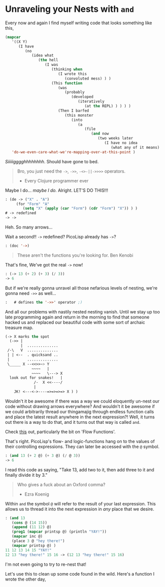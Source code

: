 # Unraveling your Nests with `and`

Every now and again I find myself writing code that looks something like this,
```lisp
(mapcar 
   '((X Y)
      (I have
         (no
            (idea what 
               (the hell
                  (I was
                     (thinking when
                        (I wrote this 
                           (convoluted mess) ) )
                     (This function 
                        (was 
                           (probably 
                              (developed 
                                 (iteratively
                                    (at the REPL) ) ) ) )
                        (Then I barfed 
                           (this monster 
                              (into 
                                 (a 
                                    (file
                                       (and now
                                          (two weeks later
                                             (I have no idea
                                                (what any of it means) ) ) ) ) ) ) ) ) ) ) ) ) ) ) )
   'do-we-even-care-what-we're-mapping-over-at-this-point )
```

*Siiiiigggghhhhhhhh*. Should have gone to bed.

> Bro, you just need the `->`, `->>`, `-<>-||->>>>` operators.
> - Every Clojure programmer ever

Maybe I do... *maybe I do.* Alright. LET'S DO THIS!!!
```lisp
: (de -> ("X" . "A")
     (for "Form" "A"
        (setq "X" (apply (car "Form") (cdr "Form") "X")) ) )
# -> redefined
-> ->
```

Heh. So many arrows...

Wait a second!! `->` redefined? PicoLisp already has `->`? 
```lisp
: (doc '->)
```

> These aren't the functions you're looking for.
> Ben Kenobi

That's fine, We've got the real `->` now!
```lisp
: (-> 13 (+ 2) (+ 3) (/ 3))
-> 6
```

But if we're really gonna unravel all those nefarious levels of nesting, we're gonna need `->>` as well...
```lisp
:   # defines the '->>' operator ;)
```

And all our problems with nastily nested nesting vanish. Until we stay up too late programming again and return in the morning to find that someone hacked us and replaced our beautiful code with some sort of archaic treasure map.
```lisp
(-> X marks the spot
  (->> |
       |  ..............
 /-\   V  ..............
 | | <--  . quicksand ..
 |        ..............
 \_____ X --<<>>~> Y
            ~~~~   |
            ~~~~   \---> X
  look out for snakes!   |             
             /-  X <<----/
             |
    JK! <---<->----=>=>=>=> X ) )
```

Wouldn't it be awesome if there was a way we could eloquently un-nest our code without drawing arrows everywhere? And wouldn't it be awesome if we could arbitrarily thread our thingamajig through endless function calls and place the latest result anywhere in the next expression?! Well, it turns out there is a way to do that, and it turns out that way is called `and`. 

Check [this](http://software-lab.de/doc/ref.html#atres) out, particularly the bit on 'Flow Functions'.

That's right. PicoLisp's flow- and logic-functions hang on to the values of their controlling expressions. They can later be accessed with the `@` symbol.

```lisp
: (and 13 (+ 2 @) (+ 3 @) (/ @ 3))
-> 6
```
I read this code as saying, "Take 13, add two to it, then add three to it and finally divide it by 3."

> Who gives a fuck about an Oxford comma?
> - Ezra Koenig

Within `and` the symbol `@` will refer to the result of your last expression. This allows us to thread it into the next expression in *any* place that we desire.
```lisp
: (and 13 
   (cons @ (14 15)) 
   (append (11 12) @) 
   (prog1 (mapcar printsp @) (println "YAY!")) 
   (mapcar inc @) 
   (place 3 @ "hey there!") 
   (mapcar printsp @) )
11 12 13 14 15 "YAY!"
12 13 "hey there!" 15 16 -> (12 13 "hey there!" 15 16)
```

I'm not even going to try to re-nest that!

Let's use this to clean up some code found in the wild. Here's a function I wrote the other day,

